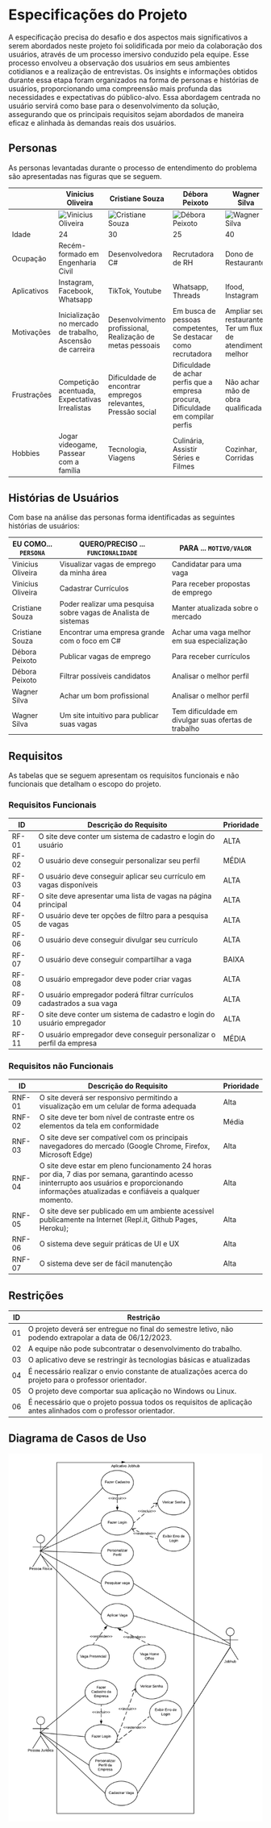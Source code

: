 # Especificações do Projeto

A especificação precisa do desafio e dos aspectos mais significativos a serem abordados neste projeto foi solidificada por meio da colaboração dos usuários, através de um processo imersivo conduzido pela equipe. Esse processo envolveu a observação dos usuários em seus ambientes cotidianos e a realização de entrevistas. Os insights e informações obtidos durante essa etapa foram organizados na forma de personas e histórias de usuários, proporcionando uma compreensão mais profunda das necessidades e expectativas do público-alvo. Essa abordagem centrada no usuário servirá como base para o desenvolvimento da solução, assegurando que os principais requisitos sejam abordados de maneira eficaz e alinhada às demandas reais dos usuários. 

## Personas

As personas levantadas durante o processo de entendimento do problema são apresentadas nas figuras que se seguem.

|            | Vinicius Oliveira                       | Cristiane Souza                        | Débora Peixoto                       | Wagner Silva                        |
|------------|------------------------------------------|----------------------------------------|---------------------------------------|-------------------------------------|
|            | ![Vinicius Oliveira](img/vinicius.jpg) | ![Cristiane Souza](img/cristiane.jpg) | ![Débora Peixoto](img/debora.jpg) | ![Wagner Silva](img/wagner.jpg) |
| Idade      | 24                                       | 30                                    | 25                                   | 40                                  |
| Ocupação   | Recém-formado em Engenharia Civil        | Desenvolvedora C#                     | Recrutadora de RH                    | Dono de Restaurante                 |
| Aplicativos| Instagram, Facebook, Whatsapp            | TikTok, Youtube                       | Whatsapp, Threads                    | Ifood, Instagram                    |
| Motivações | Inicialização no mercado de trabalho, Ascensão de carreira | Desenvolvimento profissional, Realização de metas pessoais | Em busca de pessoas competentes, Se destacar como recrutadora | Ampliar seu restaurante, Ter um fluxo de atendimento melhor |
| Frustrações| Competição acentuada, Expectativas Irrealistas | Dificuldade de encontrar empregos relevantes, Pressão social | Dificuldade de achar perfis que a empresa procura, Dificuldade em compilar perfis | Não achar mão de obra qualificada |
| Hobbies    | Jogar videogame, Passear com a família   | Tecnologia, Viagens                   | Culinária, Assistir Séries e Filmes   | Cozinhar, Corridas                  |



## Histórias de Usuários

Com base na análise das personas forma identificadas as seguintes histórias de usuários:

|EU COMO... `PERSONA`| QUERO/PRECISO ... `FUNCIONALIDADE` |PARA ... `MOTIVO/VALOR`                 |
|--------------------|------------------------------------|----------------------------------------|
|Vinicius Oliveira  | Visualizar vagas de emprego da minha área            | Candidatar para uma vaga                 |
|Vinicius Oliveira  | Cadastrar Currículos            | Para receber propostas de emprego                 |
|Cristiane Souza       | Poder realizar uma pesquisa sobre vagas de Analista de sistemas                 | Manter atualizada sobre o mercado |
|Cristiane Souza       | Encontrar uma empresa grande com o foco em C#                 | Achar uma vaga melhor em sua especialização |
|Débora Peixoto       | Publicar vagas de emprego                 | Para receber currículos |
|Débora Peixoto       | Filtrar possíveis candidatos                 | Analisar o melhor perfil |
|Wagner Silva       | Achar um bom profissional                 | Analisar o melhor perfil |
|Wagner Silva       | Um site intuitivo para publicar suas vagas                 | Tem dificuldade em divulgar suas ofertas de trabalho |

## Requisitos

As tabelas que se seguem apresentam os requisitos funcionais e não funcionais que detalham o escopo do projeto.

### Requisitos Funcionais

|ID    | Descrição do Requisito                                               | Prioridade |
|------|-----------------------------------------------------------------------|------------|
|RF-01 | O site deve conter um sistema de cadastro e login do usuário          | ALTA       |
|RF-02 | O usuário deve conseguir personalizar seu perfil                      | MÉDIA      |
|RF-03 | O usuário deve conseguir aplicar seu currículo em vagas disponíveis   | ALTA       |
|RF-04 | O site deve apresentar uma lista de vagas na página principal         | ALTA       |
|RF-05 | O usuário deve ter opções de filtro para a pesquisa de vagas         | ALTA       |
|RF-06 | O usuário deve conseguir divulgar seu currículo                       | ALTA       |
|RF-07 | O usuário deve conseguir compartilhar a vaga                          | BAIXA      |
|RF-08 | O usuário empregador deve poder criar vagas                           | ALTA       |
|RF-09 | O usuário empregador poderá filtrar currículos cadastrados a sua vaga | ALTA       |
|RF-10 | O site deve conter um sistema de cadastro e login do usuário empregador| ALTA       |
|RF-11 | O usuário empregador deve conseguir personalizar o perfil da empresa  | MÉDIA      |

### Requisitos não Funcionais

|ID     | Descrição do Requisito                                             | Prioridade |
|-------|--------------------------------------------------------------------|------------|
|RNF-01 | O site deverá ser responsivo permitindo a visualização em um celular de forma adequada | Alta    |
|RNF-02 | O site deve ter bom nível de contraste entre os elementos da tela em conformidade | Média |
|RNF-03 | O site deve ser compatível com os principais navegadores do mercado (Google Chrome, Firefox, Microsoft Edge) | Alta |
|RNF-04 | O site deve estar em pleno funcionamento 24 horas por dia, 7 dias por semana, garantindo acesso ininterrupto aos usuários e proporcionando informações atualizadas e confiáveis a qualquer momento. | Alta |
|RNF-05 | O site deve ser publicado em um ambiente acessível publicamente na Internet (Repl.it, Github Pages, Heroku); | Alta |
|RNF-06 | O sistema deve seguir práticas de UI e UX                          | Alta       |
|RNF-07 | O sistema deve ser de fácil manutenção                              | Alta       |

## Restrições

|ID | Restrição                                                                                         |
|-- |----------------------------------------------------------------------------------------------------|
|01 | O projeto deverá ser entregue no final do semestre letivo, não podendo extrapolar a data de 06/12/2023.|
|02 | A equipe não pode subcontratar o desenvolvimento do trabalho.                                      |
|03 | O aplicativo deve se restringir às tecnologias básicas e atualizadas                               |
|04 | É necessário realizar o envio constante de atualizações acerca do projeto para o professor orientador.|
|05 | O projeto deve comportar sua aplicação no Windows ou Linux.                                        |
|06 | É necessário que o projeto possua todos os requisitos de aplicação antes alinhados com o professor orientador.|

## Diagrama de Casos de Uso

![Caso de Uso](img/casodeuso.png)
